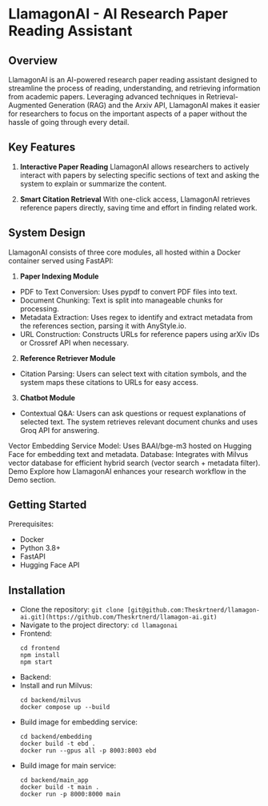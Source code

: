 # LlamagonAI - AI Research Paper Reading Assistant

## Overview

LlamagonAI is an AI-powered research paper reading assistant designed to streamline the process of reading, understanding, and retrieving information from academic papers. Leveraging advanced techniques in Retrieval-Augmented Generation (RAG) and the Arxiv API, LlamagonAI makes it easier for researchers to focus on the important aspects of a paper without the hassle of going through every detail.

## Key Features

1. **Interactive Paper Reading**
LlamagonAI allows researchers to actively interact with papers by selecting specific sections of text and asking the system to explain or summarize the content.

2. **Smart Citation Retrieval**
With one-click access, LlamagonAI retrieves reference papers directly, saving time and effort in finding related work.

## System Design
LlamagonAI consists of three core modules, all hosted within a Docker container served using FastAPI:

1. **Paper Indexing Module**
- PDF to Text Conversion: Uses pypdf to convert PDF files into text.
- Document Chunking: Text is split into manageable chunks for processing.
- Metadata Extraction: Uses regex to identify and extract metadata from the references section, parsing it with AnyStyle.io.
- URL Construction: Constructs URLs for reference papers using arXiv IDs or Crossref API when necessary.

2. **Reference Retriever Module**
- Citation Parsing: Users can select text with citation symbols, and the system maps these citations to URLs for easy access.

3. **Chatbot Module**
- Contextual Q&A: Users can ask questions or request explanations of selected text. The system retrieves relevant document chunks and uses Groq API for answering.

Vector Embedding Service
Model: Uses BAAI/bge-m3 hosted on Hugging Face for embedding text and metadata.
Database: Integrates with Milvus vector database for efficient hybrid search (vector search + metadata filter).
Demo
Explore how LlamagonAI enhances your research workflow in the Demo section.

## Getting Started
Prerequisites:
- Docker
- Python 3.8+
- FastAPI
- Hugging Face API

## Installation
- Clone the repository: ```git clone [git@github.com:Theskrtnerd/llamagon-ai.git](https://github.com/Theskrtnerd/llamagon-ai.git)```
- Navigate to the project directory: ```cd llamagonai```
- Frontend:
  ```
  cd frontend
  npm install
  npm start
  ```
- Backend:
- Install and run Milvus:
  ```
  cd backend/milvus
  docker compose up --build
  ```
- Build image for embedding service:
  ```
  cd backend/embedding
  docker build -t ebd .
  docker run --gpus all -p 8003:8003 ebd
  ```
- Build image for main service:
  ```
  cd backend/main_app
  docker build -t main .
  docker run -p 8000:8000 main
  ```
